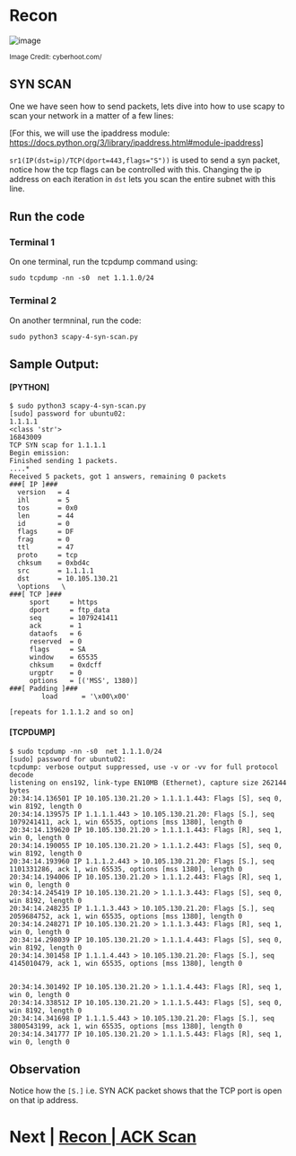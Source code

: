 # Recon

![image](https://user-images.githubusercontent.com/17419002/171995537-a7d0aeb8-b0cf-4bc6-89c5-c725e0cb384e.png)
 
<sub>Image Credit: cyberhoot.com/</sub>

## SYN SCAN

One we have seen how to send packets, lets dive into how to use scapy to scan your network in a matter of a few lines:

[For this, we will use the ipaddress module: https://docs.python.org/3/library/ipaddress.html#module-ipaddress]

`sr1(IP(dst=ip)/TCP(dport=443,flags="S"))` is used to send a syn packet, notice how the tcp flags can be controlled with this. Changing the ip address on each iteration in `dst` lets you scan the entire subnet with this line.


## Run the code

### Terminal 1
On one terminal, run the tcpdump command using:

```
sudo tcpdump -nn -s0  net 1.1.1.0/24
```

### Terminal 2

On another termninal, run the code:

```
sudo python3 scapy-4-syn-scan.py
```


## Sample Output:


#### [PYTHON]
```
$ sudo python3 scapy-4-syn-scan.py
[sudo] password for ubuntu02:
1.1.1.1
<class 'str'>
16843009
TCP SYN scap for 1.1.1.1
Begin emission:
Finished sending 1 packets.
....*
Received 5 packets, got 1 answers, remaining 0 packets
###[ IP ]###
  version   = 4
  ihl       = 5
  tos       = 0x0
  len       = 44
  id        = 0
  flags     = DF
  frag      = 0
  ttl       = 47
  proto     = tcp
  chksum    = 0xbd4c
  src       = 1.1.1.1
  dst       = 10.105.130.21
  \options   \
###[ TCP ]###
     sport     = https
     dport     = ftp_data
     seq       = 1079241411
     ack       = 1
     dataofs   = 6
     reserved  = 0
     flags     = SA
     window    = 65535
     chksum    = 0xdcff
     urgptr    = 0
     options   = [('MSS', 1380)]
###[ Padding ]###
        load      = '\x00\x00'

[repeats for 1.1.1.2 and so on]

```


#### [TCPDUMP]

```
$ sudo tcpdump -nn -s0  net 1.1.1.0/24
[sudo] password for ubuntu02:
tcpdump: verbose output suppressed, use -v or -vv for full protocol decode
listening on ens192, link-type EN10MB (Ethernet), capture size 262144 bytes
20:34:14.136501 IP 10.105.130.21.20 > 1.1.1.1.443: Flags [S], seq 0, win 8192, length 0
20:34:14.139575 IP 1.1.1.1.443 > 10.105.130.21.20: Flags [S.], seq 1079241411, ack 1, win 65535, options [mss 1380], length 0
20:34:14.139620 IP 10.105.130.21.20 > 1.1.1.1.443: Flags [R], seq 1, win 0, length 0
20:34:14.190055 IP 10.105.130.21.20 > 1.1.1.2.443: Flags [S], seq 0, win 8192, length 0
20:34:14.193960 IP 1.1.1.2.443 > 10.105.130.21.20: Flags [S.], seq 1101331286, ack 1, win 65535, options [mss 1380], length 0
20:34:14.194006 IP 10.105.130.21.20 > 1.1.1.2.443: Flags [R], seq 1, win 0, length 0
20:34:14.245419 IP 10.105.130.21.20 > 1.1.1.3.443: Flags [S], seq 0, win 8192, length 0
20:34:14.248235 IP 1.1.1.3.443 > 10.105.130.21.20: Flags [S.], seq 2059684752, ack 1, win 65535, options [mss 1380], length 0
20:34:14.248271 IP 10.105.130.21.20 > 1.1.1.3.443: Flags [R], seq 1, win 0, length 0
20:34:14.298039 IP 10.105.130.21.20 > 1.1.1.4.443: Flags [S], seq 0, win 8192, length 0
20:34:14.301458 IP 1.1.1.4.443 > 10.105.130.21.20: Flags [S.], seq 4145010479, ack 1, win 65535, options [mss 1380], length 0


20:34:14.301492 IP 10.105.130.21.20 > 1.1.1.4.443: Flags [R], seq 1, win 0, length 0
20:34:14.338512 IP 10.105.130.21.20 > 1.1.1.5.443: Flags [S], seq 0, win 8192, length 0
20:34:14.341698 IP 1.1.1.5.443 > 10.105.130.21.20: Flags [S.], seq 3800543199, ack 1, win 65535, options [mss 1380], length 0
20:34:14.341777 IP 10.105.130.21.20 > 1.1.1.5.443: Flags [R], seq 1, win 0, length 0
```

## Observation

Notice how the `[S.]` i.e. SYN ACK packet shows that the TCP port is open on that ip address.


# Next | [Recon | ACK Scan](06-Reconn-the-network-2-ack-scan.md)
